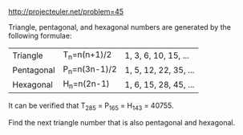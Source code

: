 http://projecteuler.net/problem=45

Triangle, pentagonal, and hexagonal numbers are generated by the
following formulae:

<table>
  <tr>
    <td>Triangle</td>
    <td>T<sub>n</sub>=n(n+1)/2</td>
    <td>1, 3, 6, 10, 15, ...</td>
  </tr>
  <tr>
    <td>Pentagonal</td>
    <td>P<sub>n</sub>=n(3n-1)/2</td>
    <td>1, 5, 12, 22, 35, ...</td>
  </tr>
  <tr>
    <td>Hexagonal</td>
    <td>H<sub>n</sub>=n(2n-1)</td>
    <td>1, 6, 15, 28, 45, ...</td>
  </tr>
</table>

It can be verified that
T<sub>285</sub> = P<sub>165</sub> = H<sub>143</sub> = 40755.

Find the next triangle number that is also pentagonal and hexagonal.
